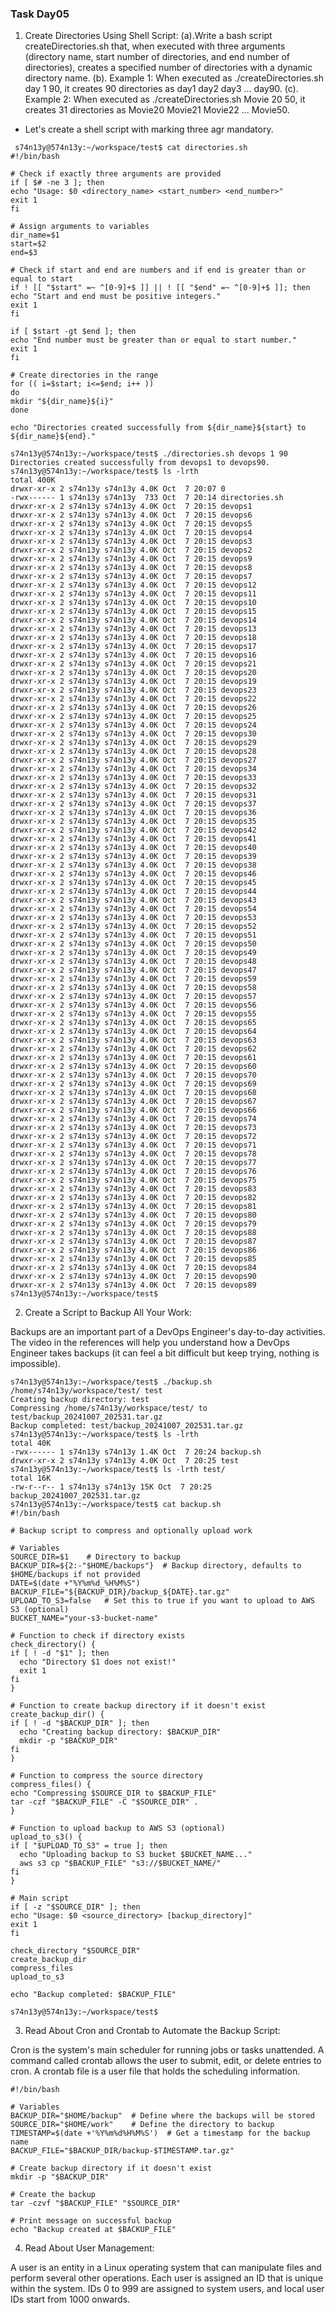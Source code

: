 ### Task Day05 

1. Create Directories Using Shell Script: 
 (a).Write a bash script createDirectories.sh that, when executed with three arguments (directory name, start number of directories, and end number of directories), creates a specified number of directories with a dynamic directory name.
 (b). Example 1: When executed as ./createDirectories.sh day 1 90, it creates 90 directories as day1 day2 day3 ... day90.
 (c). Example 2: When executed as ./createDirectories.sh Movie 20 50, it creates 31 directories as Movie20 Movie21 Movie22 ... Movie50.
  - Let's create a shell script with marking three agr mandatory. 
  ```
   s74n13y@574n13y:~/workspace/test$ cat directories.sh
#!/bin/bash

# Check if exactly three arguments are provided
if [ $# -ne 3 ]; then
  echo "Usage: $0 <directory_name> <start_number> <end_number>"
  exit 1
fi

# Assign arguments to variables
dir_name=$1
start=$2
end=$3

# Check if start and end are numbers and if end is greater than or equal to start
if ! [[ "$start" =~ ^[0-9]+$ ]] || ! [[ "$end" =~ ^[0-9]+$ ]]; then
  echo "Start and end must be positive integers."
  exit 1
fi

if [ $start -gt $end ]; then
  echo "End number must be greater than or equal to start number."
  exit 1
fi

# Create directories in the range
for (( i=$start; i<=$end; i++ ))
do
  mkdir "${dir_name}${i}"
done

echo "Directories created successfully from ${dir_name}${start} to ${dir_name}${end}."

s74n13y@574n13y:~/workspace/test$ ./directories.sh devops 1 90
Directories created successfully from devops1 to devops90.
s74n13y@574n13y:~/workspace/test$ ls -lrth
total 400K
drwxr-xr-x 2 s74n13y s74n13y 4.0K Oct  7 20:07 0
-rwx------ 1 s74n13y s74n13y  733 Oct  7 20:14 directories.sh
drwxr-xr-x 2 s74n13y s74n13y 4.0K Oct  7 20:15 devops1
drwxr-xr-x 2 s74n13y s74n13y 4.0K Oct  7 20:15 devops6
drwxr-xr-x 2 s74n13y s74n13y 4.0K Oct  7 20:15 devops5
drwxr-xr-x 2 s74n13y s74n13y 4.0K Oct  7 20:15 devops4
drwxr-xr-x 2 s74n13y s74n13y 4.0K Oct  7 20:15 devops3
drwxr-xr-x 2 s74n13y s74n13y 4.0K Oct  7 20:15 devops2
drwxr-xr-x 2 s74n13y s74n13y 4.0K Oct  7 20:15 devops9
drwxr-xr-x 2 s74n13y s74n13y 4.0K Oct  7 20:15 devops8
drwxr-xr-x 2 s74n13y s74n13y 4.0K Oct  7 20:15 devops7
drwxr-xr-x 2 s74n13y s74n13y 4.0K Oct  7 20:15 devops12
drwxr-xr-x 2 s74n13y s74n13y 4.0K Oct  7 20:15 devops11
drwxr-xr-x 2 s74n13y s74n13y 4.0K Oct  7 20:15 devops10
drwxr-xr-x 2 s74n13y s74n13y 4.0K Oct  7 20:15 devops15
drwxr-xr-x 2 s74n13y s74n13y 4.0K Oct  7 20:15 devops14
drwxr-xr-x 2 s74n13y s74n13y 4.0K Oct  7 20:15 devops13
drwxr-xr-x 2 s74n13y s74n13y 4.0K Oct  7 20:15 devops18
drwxr-xr-x 2 s74n13y s74n13y 4.0K Oct  7 20:15 devops17
drwxr-xr-x 2 s74n13y s74n13y 4.0K Oct  7 20:15 devops16
drwxr-xr-x 2 s74n13y s74n13y 4.0K Oct  7 20:15 devops21
drwxr-xr-x 2 s74n13y s74n13y 4.0K Oct  7 20:15 devops20
drwxr-xr-x 2 s74n13y s74n13y 4.0K Oct  7 20:15 devops19
drwxr-xr-x 2 s74n13y s74n13y 4.0K Oct  7 20:15 devops23
drwxr-xr-x 2 s74n13y s74n13y 4.0K Oct  7 20:15 devops22
drwxr-xr-x 2 s74n13y s74n13y 4.0K Oct  7 20:15 devops26
drwxr-xr-x 2 s74n13y s74n13y 4.0K Oct  7 20:15 devops25
drwxr-xr-x 2 s74n13y s74n13y 4.0K Oct  7 20:15 devops24
drwxr-xr-x 2 s74n13y s74n13y 4.0K Oct  7 20:15 devops30
drwxr-xr-x 2 s74n13y s74n13y 4.0K Oct  7 20:15 devops29
drwxr-xr-x 2 s74n13y s74n13y 4.0K Oct  7 20:15 devops28
drwxr-xr-x 2 s74n13y s74n13y 4.0K Oct  7 20:15 devops27
drwxr-xr-x 2 s74n13y s74n13y 4.0K Oct  7 20:15 devops34
drwxr-xr-x 2 s74n13y s74n13y 4.0K Oct  7 20:15 devops33
drwxr-xr-x 2 s74n13y s74n13y 4.0K Oct  7 20:15 devops32
drwxr-xr-x 2 s74n13y s74n13y 4.0K Oct  7 20:15 devops31
drwxr-xr-x 2 s74n13y s74n13y 4.0K Oct  7 20:15 devops37
drwxr-xr-x 2 s74n13y s74n13y 4.0K Oct  7 20:15 devops36
drwxr-xr-x 2 s74n13y s74n13y 4.0K Oct  7 20:15 devops35
drwxr-xr-x 2 s74n13y s74n13y 4.0K Oct  7 20:15 devops42
drwxr-xr-x 2 s74n13y s74n13y 4.0K Oct  7 20:15 devops41
drwxr-xr-x 2 s74n13y s74n13y 4.0K Oct  7 20:15 devops40
drwxr-xr-x 2 s74n13y s74n13y 4.0K Oct  7 20:15 devops39
drwxr-xr-x 2 s74n13y s74n13y 4.0K Oct  7 20:15 devops38
drwxr-xr-x 2 s74n13y s74n13y 4.0K Oct  7 20:15 devops46
drwxr-xr-x 2 s74n13y s74n13y 4.0K Oct  7 20:15 devops45
drwxr-xr-x 2 s74n13y s74n13y 4.0K Oct  7 20:15 devops44
drwxr-xr-x 2 s74n13y s74n13y 4.0K Oct  7 20:15 devops43
drwxr-xr-x 2 s74n13y s74n13y 4.0K Oct  7 20:15 devops54
drwxr-xr-x 2 s74n13y s74n13y 4.0K Oct  7 20:15 devops53
drwxr-xr-x 2 s74n13y s74n13y 4.0K Oct  7 20:15 devops52
drwxr-xr-x 2 s74n13y s74n13y 4.0K Oct  7 20:15 devops51
drwxr-xr-x 2 s74n13y s74n13y 4.0K Oct  7 20:15 devops50
drwxr-xr-x 2 s74n13y s74n13y 4.0K Oct  7 20:15 devops49
drwxr-xr-x 2 s74n13y s74n13y 4.0K Oct  7 20:15 devops48
drwxr-xr-x 2 s74n13y s74n13y 4.0K Oct  7 20:15 devops47
drwxr-xr-x 2 s74n13y s74n13y 4.0K Oct  7 20:15 devops59
drwxr-xr-x 2 s74n13y s74n13y 4.0K Oct  7 20:15 devops58
drwxr-xr-x 2 s74n13y s74n13y 4.0K Oct  7 20:15 devops57
drwxr-xr-x 2 s74n13y s74n13y 4.0K Oct  7 20:15 devops56
drwxr-xr-x 2 s74n13y s74n13y 4.0K Oct  7 20:15 devops55
drwxr-xr-x 2 s74n13y s74n13y 4.0K Oct  7 20:15 devops65
drwxr-xr-x 2 s74n13y s74n13y 4.0K Oct  7 20:15 devops64
drwxr-xr-x 2 s74n13y s74n13y 4.0K Oct  7 20:15 devops63
drwxr-xr-x 2 s74n13y s74n13y 4.0K Oct  7 20:15 devops62
drwxr-xr-x 2 s74n13y s74n13y 4.0K Oct  7 20:15 devops61
drwxr-xr-x 2 s74n13y s74n13y 4.0K Oct  7 20:15 devops60
drwxr-xr-x 2 s74n13y s74n13y 4.0K Oct  7 20:15 devops70
drwxr-xr-x 2 s74n13y s74n13y 4.0K Oct  7 20:15 devops69
drwxr-xr-x 2 s74n13y s74n13y 4.0K Oct  7 20:15 devops68
drwxr-xr-x 2 s74n13y s74n13y 4.0K Oct  7 20:15 devops67
drwxr-xr-x 2 s74n13y s74n13y 4.0K Oct  7 20:15 devops66
drwxr-xr-x 2 s74n13y s74n13y 4.0K Oct  7 20:15 devops74
drwxr-xr-x 2 s74n13y s74n13y 4.0K Oct  7 20:15 devops73
drwxr-xr-x 2 s74n13y s74n13y 4.0K Oct  7 20:15 devops72
drwxr-xr-x 2 s74n13y s74n13y 4.0K Oct  7 20:15 devops71
drwxr-xr-x 2 s74n13y s74n13y 4.0K Oct  7 20:15 devops78
drwxr-xr-x 2 s74n13y s74n13y 4.0K Oct  7 20:15 devops77
drwxr-xr-x 2 s74n13y s74n13y 4.0K Oct  7 20:15 devops76
drwxr-xr-x 2 s74n13y s74n13y 4.0K Oct  7 20:15 devops75
drwxr-xr-x 2 s74n13y s74n13y 4.0K Oct  7 20:15 devops83
drwxr-xr-x 2 s74n13y s74n13y 4.0K Oct  7 20:15 devops82
drwxr-xr-x 2 s74n13y s74n13y 4.0K Oct  7 20:15 devops81
drwxr-xr-x 2 s74n13y s74n13y 4.0K Oct  7 20:15 devops80
drwxr-xr-x 2 s74n13y s74n13y 4.0K Oct  7 20:15 devops79
drwxr-xr-x 2 s74n13y s74n13y 4.0K Oct  7 20:15 devops88
drwxr-xr-x 2 s74n13y s74n13y 4.0K Oct  7 20:15 devops87
drwxr-xr-x 2 s74n13y s74n13y 4.0K Oct  7 20:15 devops86
drwxr-xr-x 2 s74n13y s74n13y 4.0K Oct  7 20:15 devops85
drwxr-xr-x 2 s74n13y s74n13y 4.0K Oct  7 20:15 devops84
drwxr-xr-x 2 s74n13y s74n13y 4.0K Oct  7 20:15 devops90
drwxr-xr-x 2 s74n13y s74n13y 4.0K Oct  7 20:15 devops89
s74n13y@574n13y:~/workspace/test$
  ```
2. Create a Script to Backup All Your Work:

Backups are an important part of a DevOps Engineer's day-to-day activities. The video in the references will help you understand how a DevOps Engineer takes backups (it can feel a bit difficult but keep trying, nothing is impossible).
  ```
  s74n13y@574n13y:~/workspace/test$ ./backup.sh /home/s74n13y/workspace/test/ test
Creating backup directory: test
Compressing /home/s74n13y/workspace/test/ to test/backup_20241007_202531.tar.gz
Backup completed: test/backup_20241007_202531.tar.gz
s74n13y@574n13y:~/workspace/test$ ls -lrth
total 40K
-rwx------ 1 s74n13y s74n13y 1.4K Oct  7 20:24 backup.sh
drwxr-xr-x 2 s74n13y s74n13y 4.0K Oct  7 20:25 test
s74n13y@574n13y:~/workspace/test$ ls -lrth test/
total 16K
-rw-r--r-- 1 s74n13y s74n13y 15K Oct  7 20:25 backup_20241007_202531.tar.gz
s74n13y@574n13y:~/workspace/test$ cat backup.sh
#!/bin/bash

# Backup script to compress and optionally upload work

# Variables
SOURCE_DIR=$1    # Directory to backup
BACKUP_DIR=${2:-"$HOME/backups"}  # Backup directory, defaults to $HOME/backups if not provided
DATE=$(date +"%Y%m%d_%H%M%S")
BACKUP_FILE="${BACKUP_DIR}/backup_${DATE}.tar.gz"
UPLOAD_TO_S3=false   # Set this to true if you want to upload to AWS S3 (optional)
BUCKET_NAME="your-s3-bucket-name"

# Function to check if directory exists
check_directory() {
  if [ ! -d "$1" ]; then
    echo "Directory $1 does not exist!"
    exit 1
  fi
}

# Function to create backup directory if it doesn't exist
create_backup_dir() {
  if [ ! -d "$BACKUP_DIR" ]; then
    echo "Creating backup directory: $BACKUP_DIR"
    mkdir -p "$BACKUP_DIR"
  fi
}

# Function to compress the source directory
compress_files() {
  echo "Compressing $SOURCE_DIR to $BACKUP_FILE"
  tar -czf "$BACKUP_FILE" -C "$SOURCE_DIR" .
}

# Function to upload backup to AWS S3 (optional)
upload_to_s3() {
  if [ "$UPLOAD_TO_S3" = true ]; then
    echo "Uploading backup to S3 bucket $BUCKET_NAME..."
    aws s3 cp "$BACKUP_FILE" "s3://$BUCKET_NAME/"
  fi
}

# Main script
if [ -z "$SOURCE_DIR" ]; then
  echo "Usage: $0 <source_directory> [backup_directory]"
  exit 1
fi

check_directory "$SOURCE_DIR"
create_backup_dir
compress_files
upload_to_s3

echo "Backup completed: $BACKUP_FILE"

s74n13y@574n13y:~/workspace/test$

  ```

3. Read About Cron and Crontab to Automate the Backup Script:

Cron is the system's main scheduler for running jobs or tasks unattended. A command called crontab allows the user to submit, edit, or delete entries to cron. A crontab file is a user file that holds the scheduling information.
  ```
  #!/bin/bash

# Variables
BACKUP_DIR="$HOME/backup"  # Define where the backups will be stored
SOURCE_DIR="$HOME/work"    # Define the directory to backup
TIMESTAMP=$(date +'%Y%m%d%H%M%S')  # Get a timestamp for the backup name
BACKUP_FILE="$BACKUP_DIR/backup-$TIMESTAMP.tar.gz"

# Create backup directory if it doesn't exist
mkdir -p "$BACKUP_DIR"

# Create the backup
tar -czvf "$BACKUP_FILE" "$SOURCE_DIR"

# Print message on successful backup
echo "Backup created at $BACKUP_FILE"

  ```

4. Read About User Management:

A user is an entity in a Linux operating system that can manipulate files and perform several other operations. Each user is assigned an ID that is unique within the system. IDs 0 to 999 are assigned to system users, and local user IDs start from 1000 onwards.


